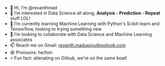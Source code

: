 - 👋 Hi, I’m @revanthmad
- 👀 I’m interested in Data Science all along, **Analysis - Prediction - Repeat** stuff LOL!
- 🌱 I’m currently learning Machine Learning with Python's Scikit-learn and Tensorflow, looking to trying something new
- 💞️ I’m looking to collaborate with Data Science and Machine Learning associates
- 📫 Reach me on Gmail: revanth.madupoju@outlook.com
- 😄 Pronouns: he/him
- ⚡ Fun fact: alienating on Github, we're on the same boat!

<!---
revanthmad/revanthmad is a ✨ special ✨ repository because its `README.md` (this file) appears on your GitHub profile.
You can click the Preview link to take a look at your changes.
--->
